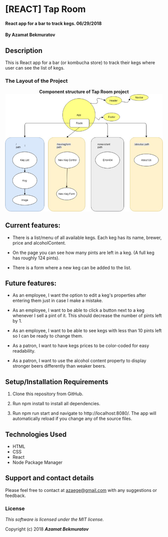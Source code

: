 # [REACT] Tap Room

#### React app for a bar to track kegs. 06/29/2018

#### By **Azamat Bekmuratov**

## Description

This is React app for a bar (or kombucha store) to track their kegs where user can see the list of kegs.

<h3> The Layout of the Project </h3>
<p align="center">
  <strong>Component structure of Tap Room project </strong>
  <img src = https://github.com/azamatbekmurat/tap-room-react/blob/master/src/assets/images/tap-room-layout.jpg?raw=true" width=700>
  <br>
</p>

## Current features:

* There is a list/menu of all available kegs. Each keg has its name, brewer, price and alcoholContent.

* On the page you can see how many pints are left in a keg. (A full keg has roughly 124 pints).

* There is a form where a new keg can be added to the list.

## Future features:

* As an employee, I want the option to edit a keg's properties after entering them just in case I make a mistake.

* As an employee, I want to be able to click a button next to a keg whenever I sell a pint of it. This should decrease the number of pints left by 1.

* As an employee, I want to be able to see kegs with less than 10 pints left so I can be ready to change them.

* As a patron, I want to have kegs prices to be color-coded for easy readability.

* As a patron, I want to use the alcohol content property to display stronger beers differently than weaker beers.

## Setup/Installation Requirements

1. Clone this repository from GitHub.

2. Run npm install to install all dependencies.

3. Run npm run start and navigate to http://localhost:8080/. The app will automatically reload if you change any of the source files.

## Technologies Used
* HTML
* CSS
* React
* Node Package Manager

## Support and contact details

Please feel free to contact at azaege@gmail.com with any suggestions or feedback.

### License

*This software is licensed under the MIT license.*

Copyright (c) 2018 **_Azamat Bekmuratov_**
